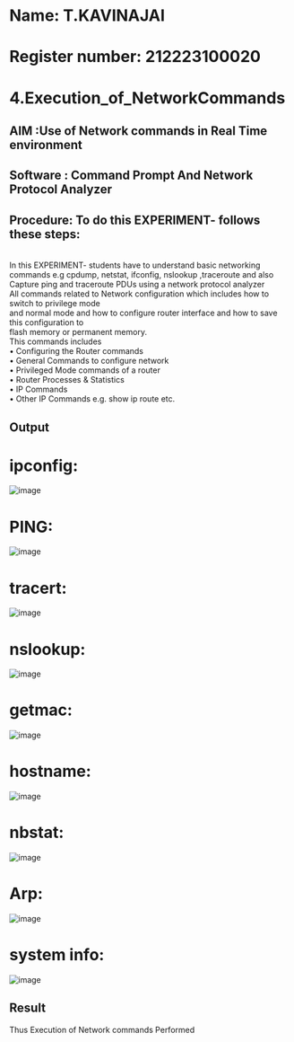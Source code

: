 # Name: T.KAVINAJAI
# Register number: 212223100020
# 4.Execution_of_NetworkCommands
## AIM :Use of Network commands in Real Time environment
## Software : Command Prompt And Network Protocol Analyzer
## Procedure: To do this EXPERIMENT- follows these steps:
<BR>
In this EXPERIMENT- students have to understand basic networking commands e.g cpdump, netstat, ifconfig, nslookup ,traceroute and also Capture ping and traceroute PDUs using a network protocol analyzer 
<BR>
All commands related to Network configuration which includes how to switch to privilege mode
<BR>
and normal mode and how to configure router interface and how to save this configuration to
<BR>
flash memory or permanent memory.
<BR>
This commands includes
<BR>
• Configuring the Router commands
<BR>
• General Commands to configure network
<BR>
• Privileged Mode commands of a router 
<BR>
• Router Processes & Statistics
<BR>
• IP Commands
<BR>
• Other IP Commands e.g. show ip route etc.
<BR>

## Output
# ipconfig:
![image](https://github.com/user-attachments/assets/6c274582-75d0-471d-b23c-4a59925bd346)
# PING:
![image](https://github.com/user-attachments/assets/74b5dadf-2d3c-403b-9e04-b924430d1f84)
# tracert:
![image](https://github.com/user-attachments/assets/5911d26b-155b-449a-9aa8-b28166b7d9c7)
# nslookup:
![image](https://github.com/user-attachments/assets/4b9362ff-3a8a-4b1f-81da-5cbbf8c64a9f)

# getmac:
![image](https://github.com/user-attachments/assets/39d21ee5-6826-41db-ab6a-7662d9741460)

# hostname:
![image](https://github.com/user-attachments/assets/85c9e1d5-ebb0-44b4-bd71-9c09d29e0c6d)

# nbstat:
![image](https://github.com/user-attachments/assets/e40ba070-604b-4e16-943c-736b25bfc75f)
# Arp:
![image](https://github.com/user-attachments/assets/af4a570e-7d9e-4ea0-9b43-8fde55db72f6)
# system info:
![image](https://github.com/user-attachments/assets/d2ac77b7-2ebe-4ac2-ae6a-4212b19ac066)



## Result
Thus Execution of Network commands Performed 

